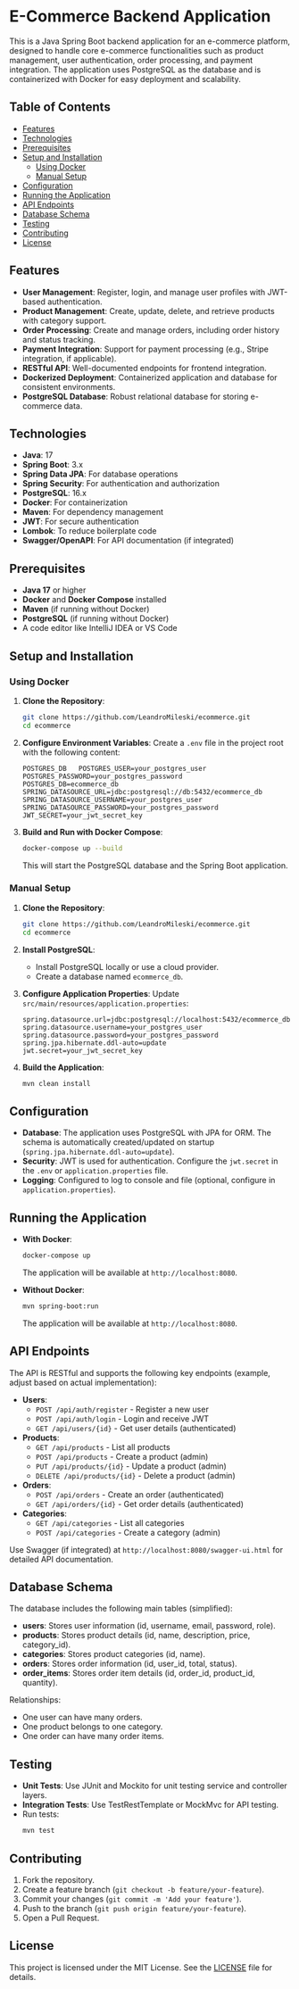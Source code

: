 
# E-Commerce Backend Application

This is a Java Spring Boot backend application for an e-commerce platform, designed to handle core e-commerce functionalities such as product management, user authentication, order processing, and payment integration. The application uses PostgreSQL as the database and is containerized with Docker for easy deployment and scalability.

## Table of Contents
- [Features](#features)
- [Technologies](#technologies)
- [Prerequisites](#prerequisites)
- [Setup and Installation](#setup-and-installation)
  - [Using Docker](#using-docker)
  - [Manual Setup](#manual-setup)
- [Configuration](#configuration)
- [Running the Application](#running-the-application)
- [API Endpoints](#api-endpoints)
- [Database Schema](#database-schema)
- [Testing](#testing)
- [Contributing](#contributing)
- [License](#license)

## Features
- **User Management**: Register, login, and manage user profiles with JWT-based authentication.
- **Product Management**: Create, update, delete, and retrieve products with category support.
- **Order Processing**: Create and manage orders, including order history and status tracking.
- **Payment Integration**: Support for payment processing (e.g., Stripe integration, if applicable).
- **RESTful API**: Well-documented endpoints for frontend integration.
- **Dockerized Deployment**: Containerized application and database for consistent environments.
- **PostgreSQL Database**: Robust relational database for storing e-commerce data.

## Technologies
- **Java**: 17
- **Spring Boot**: 3.x
- **Spring Data JPA**: For database operations
- **Spring Security**: For authentication and authorization
- **PostgreSQL**: 16.x
- **Docker**: For containerization
- **Maven**: For dependency management
- **JWT**: For secure authentication
- **Lombok**: To reduce boilerplate code
- **Swagger/OpenAPI**: For API documentation (if integrated)

## Prerequisites
- **Java 17** or higher
- **Docker** and **Docker Compose** installed
- **Maven** (if running without Docker)
- **PostgreSQL** (if running without Docker)
- A code editor like IntelliJ IDEA or VS Code

## Setup and Installation

### Using Docker
1. **Clone the Repository**:
   ```bash
   git clone https://github.com/LeandroMileski/ecommerce.git
   cd ecommerce
   ```

2. **Configure Environment Variables**:
   Create a `.env` file in the project root with the following content:
   ```env
   POSTGRES_DB   POSTGRES_USER=your_postgres_user
   POSTGRES_PASSWORD=your_postgres_password
   POSTGRES_DB=ecommerce_db
   SPRING_DATASOURCE_URL=jdbc:postgresql://db:5432/ecommerce_db
   SPRING_DATASOURCE_USERNAME=your_postgres_user
   SPRING_DATASOURCE_PASSWORD=your_postgres_password
   JWT_SECRET=your_jwt_secret_key
   ```

3. **Build and Run with Docker Compose**:
   ```bash
   docker-compose up --build
   ```
   This will start the PostgreSQL database and the Spring Boot application.

### Manual Setup
1. **Clone the Repository**:
   ```bash
   git clone https://github.com/LeandroMileski/ecommerce.git
   cd ecommerce
   ```

2. **Install PostgreSQL**:
   - Install PostgreSQL locally or use a cloud provider.
   - Create a database named `ecommerce_db`.

3. **Configure Application Properties**:
   Update `src/main/resources/application.properties`:
   ```properties
   spring.datasource.url=jdbc:postgresql://localhost:5432/ecommerce_db
   spring.datasource.username=your_postgres_user
   spring.datasource.password=your_postgres_password
   spring.jpa.hibernate.ddl-auto=update
   jwt.secret=your_jwt_secret_key
   ```

4. **Build the Application**:
   ```bash
   mvn clean install
   ```

## Configuration
- **Database**: The application uses PostgreSQL with JPA for ORM. The schema is automatically created/updated on startup (`spring.jpa.hibernate.ddl-auto=update`).
- **Security**: JWT is used for authentication. Configure the `jwt.secret` in the `.env` or `application.properties` file.
- **Logging**: Configured to log to console and file (optional, configure in `application.properties`).

## Running the Application
- **With Docker**:
  ```bash
  docker-compose up
  ```
  The application will be available at `http://localhost:8080`.

- **Without Docker**:
  ```bash
  mvn spring-boot:run
  ```
  The application will be available at `http://localhost:8080`.

## API Endpoints
The API is RESTful and supports the following key endpoints (example, adjust based on actual implementation):
- **Users**:
  - `POST /api/auth/register` - Register a new user
  - `POST /api/auth/login` - Login and receive JWT
  - `GET /api/users/{id}` - Get user details (authenticated)
- **Products**:
  - `GET /api/products` - List all products
  - `POST /api/products` - Create a product (admin)
  - `PUT /api/products/{id}` - Update a product (admin)
  - `DELETE /api/products/{id}` - Delete a product (admin)
- **Orders**:
  - `POST /api/orders` - Create an order (authenticated)
  - `GET /api/orders/{id}` - Get order details (authenticated)
- **Categories**:
  - `GET /api/categories` - List all categories
  - `POST /api/categories` - Create a category (admin)

Use Swagger (if integrated) at `http://localhost:8080/swagger-ui.html` for detailed API documentation.

## Database Schema
The database includes the following main tables (simplified):
- **users**: Stores user information (id, username, email, password, role).
- **products**: Stores product details (id, name, description, price, category_id).
- **categories**: Stores product categories (id, name).
- **orders**: Stores order information (id, user_id, total, status).
- **order_items**: Stores order item details (id, order_id, product_id, quantity).

Relationships:
- One user can have many orders.
- One product belongs to one category.
- One order can have many order items.

## Testing
- **Unit Tests**: Use JUnit and Mockito for unit testing service and controller layers.
- **Integration Tests**: Use TestRestTemplate or MockMvc for API testing.
- Run tests:
  ```bash
  mvn test
  ```

## Contributing
1. Fork the repository.
2. Create a feature branch (`git checkout -b feature/your-feature`).
3. Commit your changes (`git commit -m 'Add your feature'`).
4. Push to the branch (`git push origin feature/your-feature`).
5. Open a Pull Request.

## License
This project is licensed under the MIT License. See the [LICENSE](LICENSE) file for details.

